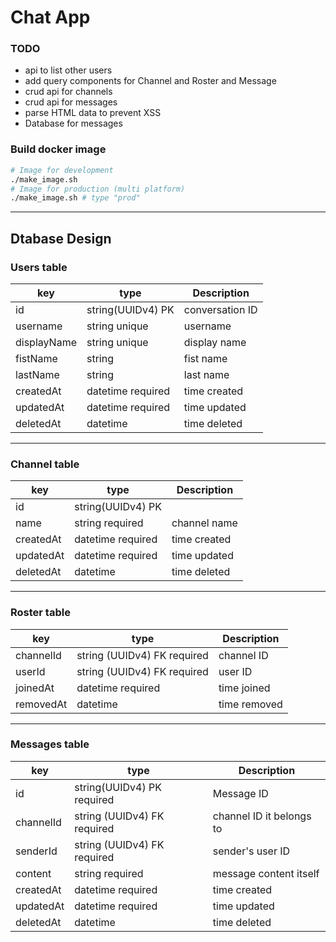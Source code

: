 # Chat App

### TODO

- api to list other users
- add query components for Channel and Roster and Message
- crud api for channels
- crud api for messages
- parse HTML data to prevent XSS
- Database for messages

### Build docker image

```bash
# Image for development
./make_image.sh
# Image for production (multi platform)
./make_image.sh # type "prod"
```

---

## Dtabase Design

### Users table

| key         | type              | Description     |
| ----------- | ----------------- | --------------- |
| id          | string(UUIDv4) PK | conversation ID |
| username    | string unique     | username        |
| displayName | string unique     | display name    |
| fistName    | string            | fist name       |
| lastName    | string            | last name       |
| createdAt   | datetime required | time created    |
| updatedAt   | datetime required | time updated    |
| deletedAt   | datetime          | time deleted    |

---

### Channel table

| key       | type              | Description  |
| --------- | ----------------- | ------------ |
| id        | string(UUIDv4) PK |              |
| name      | string required   | channel name |
| createdAt | datetime required | time created |
| updatedAt | datetime required | time updated |
| deletedAt | datetime          | time deleted |

---

### Roster table

| key       | type                        | Description  |
| --------- | --------------------------- | ------------ |
| channelId | string (UUIDv4) FK required | channel ID   |
| userId    | string (UUIDv4) FK required | user ID      |
| joinedAt  | datetime required           | time joined  |
| removedAt | datetime                    | time removed |

---

### Messages table

| key       | type                        | Description              |
| --------- | --------------------------- | ------------------------ |
| id        | string(UUIDv4) PK required  | Message ID               |
| channelId | string (UUIDv4) FK required | channel ID it belongs to |
| senderId  | string (UUIDv4) FK required | sender's user ID         |
| content   | string required             | message content itself   |
| createdAt | datetime required           | time created             |
| updatedAt | datetime required           | time updated             |
| deletedAt | datetime                    | time deleted             |
